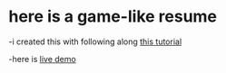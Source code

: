 # here is a game-like resume

-i created this with following along [this tutorial](https://www.youtube.com/watch?v=wy_fSStEgMs)

-here is [live demo](https://amirnoroziresume.netlify.app)
